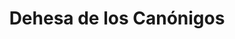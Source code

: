 ---
title: "Dehesa de los Canónigos"
url: /pesquera-de-duero/dehesa-de-los-canonigos/
shop: vino
---